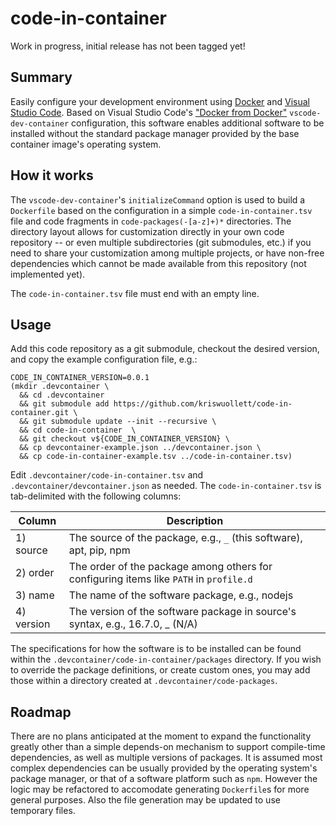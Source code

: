 # code-in-container

Work in progress, initial release has not been tagged yet!

## Summary

Easily configure your development environment using [Docker](https://www.docker.com/) and
[Visual Studio Code](https://code.visualstudio.com/). Based on Visual Studio Code's
["Docker from Docker"](https://github.com/microsoft/vscode-dev-containers/tree/f77b7d0fb99bfa7cee6d257160a77ce15f07be4f/containers/docker-from-docker)
`vscode-dev-container` configuration, this software enables additional software to be installed
without the standard package manager provided by the base container image's operating system.

## How it works

The `vscode-dev-container`'s `initializeCommand` option is used to build a `Dockerfile` based on the
configuration in a simple `code-in-container.tsv` file and code fragments in
`code-packages(-[a-z]+)*` directories. The directory layout allows for customization directly in
your own code repository -- or even multiple subdirectories (git submodules, etc.) if you need to
share your customization among multiple projects, or have non-free dependencies which cannot be
made available from this repository (not implemented yet).

The `code-in-container.tsv` file must end with an empty line.

## Usage

Add this code repository as a git submodule, checkout the desired version, and copy the
example configuration file, e.g.:

```
CODE_IN_CONTAINER_VERSION=0.0.1
(mkdir .devcontainer \
  && cd .devcontainer
  && git submodule add https://github.com/kriswuollett/code-in-container.git \
  && git submodule update --init --recursive \
  && cd code-in-container  \
  && git checkout v${CODE_IN_CONTAINER_VERSION} \
  && cp devcontainer-example.json ../devcontainer.json \
  && cp code-in-container-example.tsv ../code-in-container.tsv)
```

Edit `.devcontainer/code-in-container.tsv` and `.devcontainer/devcontainer.json` as needed. The
`code-in-container.tsv` is tab-delimited with the following columns:

| Column     | Description                                                                            |
| ---------- | -------------------------------------------------------------------------------------- |
| 1) source  | The source of the package, e.g., `_` (this software), apt, pip, npm                    |
| 2) order   | The order of the package among others for configuring items like `PATH` in `profile.d` |
| 3) name    | The name of the software package, e.g., nodejs                                         |
| 4) version | The version of the software package in source's syntax, e.g., 16.7.0, \_ (N/A)         |

The specifications for how the software is to be installed can be found within the
`.devcontainer/code-in-container/packages` directory. If you wish to override the package
definitions, or create custom ones, you may add those within a directory created at
`.devcontainer/code-packages`.

## Roadmap

There are no plans anticipated at the moment to expand the functionality greatly other than a simple
depends-on mechanism to support compile-time dependencies, as well as multiple versions of
packages. It is assumed most complex dependencies can be usually provided by the operating system's
package manager, or that of a software platform such as `npm`. However the logic may be refactored
to accomodate generating `Dockerfile`s for more general purposes. Also the file generation may be
updated to use temporary files.

